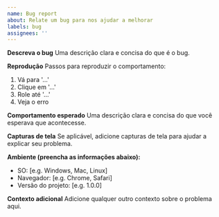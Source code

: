 ```yaml
---
name: Bug report
about: Relate um bug para nos ajudar a melhorar
labels: bug
assignees: ''
---
```


**Descreva o bug**
Uma descrição clara e concisa do que é o bug.

**Reprodução**
Passos para reproduzir o comportamento:

1. Vá para '...'
2. Clique em '...'
3. Role até '...'
4. Veja o erro

**Comportamento esperado**
Uma descrição clara e concisa do que você esperava que acontecesse.

**Capturas de tela**
Se aplicável, adicione capturas de tela para ajudar a explicar seu problema.

**Ambiente (preencha as informações abaixo):**

- SO: [e.g. Windows, Mac, Linux]
- Navegador: [e.g. Chrome, Safari]
- Versão do projeto: [e.g. 1.0.0]

**Contexto adicional**
Adicione qualquer outro contexto sobre o problema aqui.
